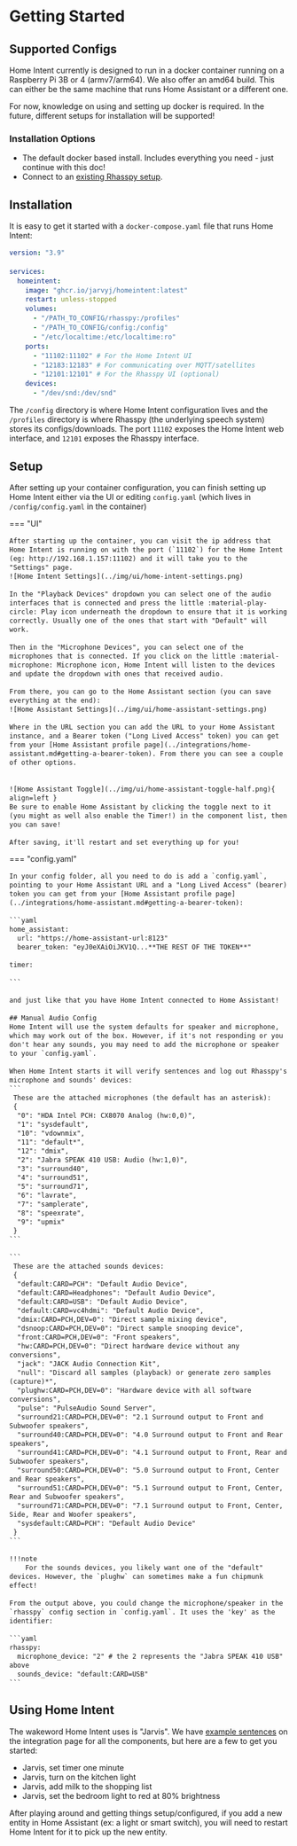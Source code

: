 # Getting Started

## Supported Configs

Home Intent currently is designed to run in a docker container running on a Raspberry Pi 3B or 4 (armv7/arm64). We also offer an amd64 build. This can either be the same machine that runs Home Assistant or a different one.

For now, knowledge on using and setting up docker is required. In the future, different setups for installation will be supported!

### Installation Options

- The default docker based install. Includes everything you need - just continue with this doc!
- Connect to an [existing Rhasspy setup](./advanced-features/external-rhasspy.md).

## Installation

It is easy to get it started with a `docker-compose.yaml` file that runs Home Intent:

```yaml
version: "3.9"

services:
  homeintent:
    image: "ghcr.io/jarvyj/homeintent:latest"
    restart: unless-stopped
    volumes:
      - "/PATH_TO_CONFIG/rhasspy:/profiles"
      - "/PATH_TO_CONFIG/config:/config"
      - "/etc/localtime:/etc/localtime:ro"
    ports:
      - "11102:11102" # For the Home Intent UI
      - "12183:12183" # For communicating over MQTT/satellites
      - "12101:12101" # For the Rhasspy UI (optional)
    devices:
      - "/dev/snd:/dev/snd"
```

The `/config` directory is where Home Intent configuration lives and the `/profiles` directory is where Rhasspy (the underlying speech system) stores its configs/downloads. The port `11102` exposes the Home Intent web interface, and `12101` exposes the Rhasspy interface.

## Setup

After setting up your container configuration, you can finish setting up Home Intent either via the UI or editing `config.yaml` (which lives in `/config/config.yaml` in the container)

=== "UI"

    After starting up the container, you can visit the ip address that Home Intent is running on with the port (`11102`) for the Home Intent (eg: http://192.168.1.157:11102) and it will take you to the "Settings" page.
    ![Home Intent Settings](../img/ui/home-intent-settings.png)

    In the "Playback Devices" dropdown you can select one of the audio interfaces that is connected and press the little :material-play-circle: Play icon underneath the dropdown to ensure that it is working correctly. Usually one of the ones that start with "Default" will work.

    Then in the "Microphone Devices", you can select one of the microphones that is connected. If you click on the little :material-microphone: Microphone icon, Home Intent will listen to the devices and update the dropdown with ones that received audio.

    From there, you can go to the Home Assistant section (you can save everything at the end):
    ![Home Assistant Settings](../img/ui/home-assistant-settings.png)

    Where in the URL section you can add the URL to your Home Assistant instance, and a Bearer token ("Long Lived Access" token) you can get from your [Home Assistant profile page](../integrations/home-assistant.md#getting-a-bearer-token). From there you can see a couple of other options.


    ![Home Assistant Toggle](../img/ui/home-assistant-toggle-half.png){ align=left }
    Be sure to enable Home Assistant by clicking the toggle next to it (you might as well also enable the Timer!) in the component list, then you can save!

    After saving, it'll restart and set everything up for you!

=== "config.yaml"

    In your config folder, all you need to do is add a `config.yaml`, pointing to your Home Assistant URL and a "Long Lived Access" (bearer) token you can get from your [Home Assistant profile page](../integrations/home-assistant.md#getting-a-bearer-token):

    ```yaml
    home_assistant:
      url: "https://home-assistant-url:8123"
      bearer_token: "eyJ0eXAiOiJKV1Q...**THE REST OF THE TOKEN**"

    timer:

    ```

    and just like that you have Home Intent connected to Home Assistant!

    ## Manual Audio Config
    Home Intent will use the system defaults for speaker and microphone, which may work out of the box. However, if it's not responding or you don't hear any sounds, you may need to add the microphone or speaker to your `config.yaml`.

    When Home Intent starts it will verify sentences and log out Rhasspy's microphone and sounds' devices:
    ```
     These are the attached microphones (the default has an asterisk):
     {
      "0": "HDA Intel PCH: CX8070 Analog (hw:0,0)",
      "1": "sysdefault",
      "10": "vdownmix",
      "11": "default*",
      "12": "dmix",
      "2": "Jabra SPEAK 410 USB: Audio (hw:1,0)",
      "3": "surround40",
      "4": "surround51",
      "5": "surround71",
      "6": "lavrate",
      "7": "samplerate",
      "8": "speexrate",
      "9": "upmix"
     }
    ```

    ```
     These are the attached sounds devices:
     {
      "default:CARD=PCH": "Default Audio Device",
      "default:CARD=Headphones": "Default Audio Device",
      "default:CARD=USB": "Default Audio Device",
      "default:CARD=vc4hdmi": "Default Audio Device",
      "dmix:CARD=PCH,DEV=0": "Direct sample mixing device",
      "dsnoop:CARD=PCH,DEV=0": "Direct sample snooping device",
      "front:CARD=PCH,DEV=0": "Front speakers",
      "hw:CARD=PCH,DEV=0": "Direct hardware device without any conversions",
      "jack": "JACK Audio Connection Kit",
      "null": "Discard all samples (playback) or generate zero samples (capture)*",
      "plughw:CARD=PCH,DEV=0": "Hardware device with all software conversions",
      "pulse": "PulseAudio Sound Server",
      "surround21:CARD=PCH,DEV=0": "2.1 Surround output to Front and Subwoofer speakers",
      "surround40:CARD=PCH,DEV=0": "4.0 Surround output to Front and Rear speakers",
      "surround41:CARD=PCH,DEV=0": "4.1 Surround output to Front, Rear and Subwoofer speakers",
      "surround50:CARD=PCH,DEV=0": "5.0 Surround output to Front, Center and Rear speakers",
      "surround51:CARD=PCH,DEV=0": "5.1 Surround output to Front, Center, Rear and Subwoofer speakers",
      "surround71:CARD=PCH,DEV=0": "7.1 Surround output to Front, Center, Side, Rear and Woofer speakers",
      "sysdefault:CARD=PCH": "Default Audio Device"
     }
    ```

    !!!note
        For the sounds devices, you likely want one of the "default" devices. However, the `plughw` can sometimes make a fun chipmunk effect!

    From the output above, you could change the microphone/speaker in the `rhasspy` config section in `config.yaml`. It uses the 'key' as the identifier:

    ```yaml
    rhasspy:
      microphone_device: "2" # the 2 represents the "Jabra SPEAK 410 USB" above
      sounds_device: "default:CARD=USB"
    ```

## Using Home Intent

The wakeword Home Intent uses is "Jarvis". We have [example sentences](../integrations/home-assistant.md#example-sentences) on the integration page for all the components, but here are a few to get you started:

- Jarvis, set timer one minute
- Jarvis, turn on the kitchen light
- Jarvis, add milk to the shopping list
- Jarvis, set the bedroom light to red at 80% brightness

After playing around and getting things setup/configured, if you add a new entity in Home Assistant (ex: a light or smart switch), you will need to restart Home Intent for it to pick up the new entity.

